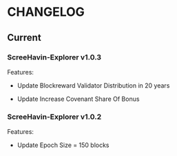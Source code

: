 # CHANGELOG

## Current

### ScreeHavin-Explorer v1.0.3

Features:

+ Update Blockreward Validator Distribution in 20 years

+ Update Increase Covenant Share Of Bonus

### ScreeHavin-Explorer v1.0.2

Features:

+ Update Epoch Size = 150 blocks
